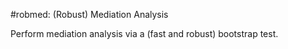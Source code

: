 #robmed: (Robust) Mediation Analysis

Perform mediation analysis via a (fast and robust) bootstrap test.
